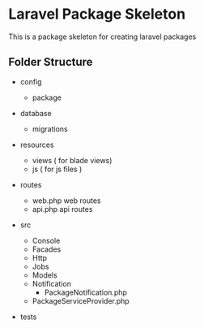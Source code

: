 # Laravel Package Skeleton 

This is a package skeleton for creating laravel packages



## Folder Structure

- config
	- package

- database
	- migrations

- resources
	- views ( for blade views)
	- js ( for js files )

- routes
	- web.php  web routes
	- api.php  api routes

- src 
	- Console 
	- Facades
	- Http
	- Jobs
	- Models
	- Notification
		- PackageNotification.php
	- PackageServiceProvider.php

- tests





	